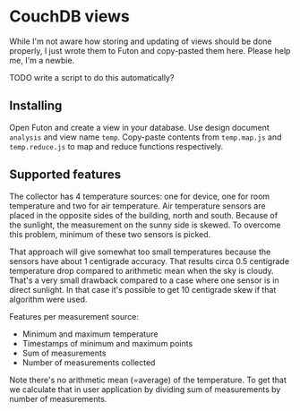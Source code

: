 # CouchDB views

While I'm not aware how storing and updating of views should be done
properly, I just wrote them to Futon and copy-pasted them here. Please
help me, I'm a newbie.

TODO write a script to do this automatically?

## Installing

Open Futon and create a view in your database. Use design document
`analysis` and view name `temp`. Copy-paste contents from
`temp.map.js` and `temp.reduce.js` to map and reduce functions
respectively.

## Supported features

The collector has 4 temperature sources: one for device, one for room
temperature and two for air temperature. Air temperature sensors are
placed in the opposite sides of the building, north and south. Because
of the sunlight, the measurement on the sunny side is skewed. To
overcome this problem, minimum of these two sensors is picked.

That approach will give somewhat too small temperatures because the
sensors have about 1 centigrade accuracy. That results circa 0.5
centigrade temperature drop compared to arithmetic mean when the sky
is cloudy. That's a very small drawback compared to a case where one
sensor is in direct sunlight. In that case it's possible to get 10
centigrade skew if that algorithm were used.

Features per measurement source:

* Minimum and maximum temperature
* Timestamps of minimum and maximum points
* Sum of measurements
* Number of measurements collected

Note there's no arithmetic mean (=average) of the temperature. To get
that we calculate that in user application by dividing sum of
measurements by number of measurements.
